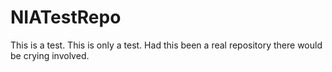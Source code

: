 NIATestRepo
===========

This is a test. This is only a test. Had this been a real repository there would be crying involved.

